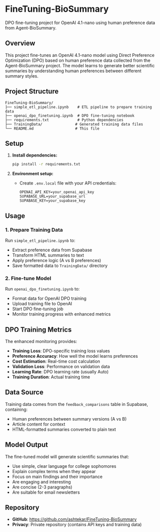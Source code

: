 # FineTuning-BioSummary

DPO fine-tuning project for OpenAI 4.1-nano using human preference data from Agent-BioSummary.

## Overview

This project fine-tunes an OpenAI 4.1-nano model using Direct Preference Optimization (DPO) based on human preference data collected from the Agent-BioSummary project. The model learns to generate better scientific summaries by understanding human preferences between different summary styles.

## Project Structure

```
FineTuning-BioSummary/
├── simple_etl_pipeline.ipynb    # ETL pipeline to prepare training data
├── openai_dpo_finetuning.ipynb  # DPO fine-tuning notebook
├── requirements.txt             # Python dependencies
├── TrainingData/               # Generated training data files
└── README.md                   # This file
```

## Setup

1. **Install dependencies:**
   ```bash
   pip install -r requirements.txt
   ```

2. **Environment setup:**
   - Create `.env.local` file with your API credentials:
     ```
     OPENAI_API_KEY=your_openai_api_key
     SUPABASE_URL=your_supabase_url
     SUPABASE_KEY=your_supabase_key
     ```

## Usage

### 1. Prepare Training Data
Run `simple_etl_pipeline.ipynb` to:
- Extract preference data from Supabase
- Transform HTML summaries to text
- Apply preference logic (A vs B preferences)
- Save formatted data to `TrainingData/` directory

### 2. Fine-tune Model
Run `openai_dpo_finetuning.ipynb` to:
- Format data for OpenAI DPO training
- Upload training file to OpenAI
- Start DPO fine-tuning job
- Monitor training progress with enhanced metrics

## DPO Training Metrics

The enhanced monitoring provides:
- **Training Loss**: DPO-specific training loss values
- **Preference Accuracy**: How well the model learns preferences
- **Cost Estimation**: Real-time cost calculation
- **Validation Loss**: Performance on validation data
- **Learning Rate**: DPO learning rate (usually Auto)
- **Training Duration**: Actual training time

## Data Source

Training data comes from the `feedback_comparisons` table in Supabase, containing:
- Human preferences between summary versions (A vs B)
- Article content for context
- HTML-formatted summaries converted to plain text

## Model Output

The fine-tuned model will generate scientific summaries that:
- Use simple, clear language for college sophomores
- Explain complex terms when they appear
- Focus on main findings and their importance
- Are engaging and interesting
- Are concise (2-3 paragraphs)
- Are suitable for email newsletters

## Repository

- **GitHub**: https://github.com/ashtekar/FineTuning-BioSummary
- **Privacy**: Private repository (contains API keys and training data)
